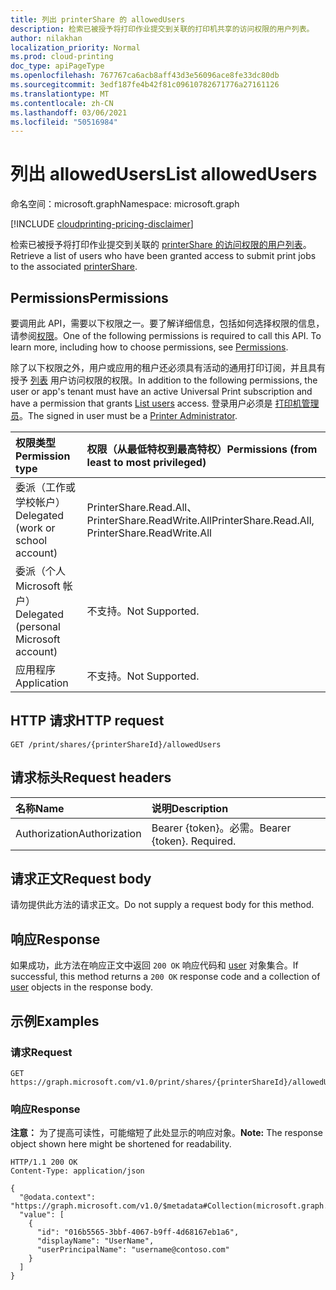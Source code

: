 ```yaml
---
title: 列出 printerShare 的 allowedUsers
description: 检索已被授予将打印作业提交到关联的打印机共享的访问权限的用户列表。
author: nilakhan
localization_priority: Normal
ms.prod: cloud-printing
doc_type: apiPageType
ms.openlocfilehash: 767767ca6acb8aff43d3e56096ace8fe33dc80db
ms.sourcegitcommit: 3edf187fe4b42f81c09610782671776a27161126
ms.translationtype: MT
ms.contentlocale: zh-CN
ms.lasthandoff: 03/06/2021
ms.locfileid: "50516984"
---
```

# <a name="list-allowedusers"></a><span data-ttu-id="8d8b0-103">列出 allowedUsers</span><span class="sxs-lookup"><span data-stu-id="8d8b0-103">List allowedUsers</span></span>
<span data-ttu-id="8d8b0-104">命名空间：microsoft.graph</span><span class="sxs-lookup"><span data-stu-id="8d8b0-104">Namespace: microsoft.graph</span></span>

[!INCLUDE [cloudprinting-pricing-disclaimer](../../includes/cloudprinting-pricing-disclaimer.md)]

<span data-ttu-id="8d8b0-105">检索已被授予将打印作业提交到关联的 [printerShare 的访问权限的用户列表](../resources/printershare.md)。</span><span class="sxs-lookup"><span data-stu-id="8d8b0-105">Retrieve a list of users who have been granted access to submit print jobs to the associated [printerShare](../resources/printershare.md).</span></span>

## <a name="permissions"></a><span data-ttu-id="8d8b0-106">Permissions</span><span class="sxs-lookup"><span data-stu-id="8d8b0-106">Permissions</span></span>
<span data-ttu-id="8d8b0-p101">要调用此 API，需要以下权限之一。要了解详细信息，包括如何选择权限的信息，请参阅[权限](/graph/permissions-reference)。</span><span class="sxs-lookup"><span data-stu-id="8d8b0-p101">One of the following permissions is required to call this API. To learn more, including how to choose permissions, see [Permissions](/graph/permissions-reference).</span></span>

<span data-ttu-id="8d8b0-109">除了以下权限之外，用户或应用的租户还必须具有活动的通用打印订阅，并且具有授予 [列表](user-list.md) 用户访问权限的权限。</span><span class="sxs-lookup"><span data-stu-id="8d8b0-109">In addition to the following permissions, the user or app's tenant must have an active Universal Print subscription and have a permission that grants [List users](user-list.md) access.</span></span> <span data-ttu-id="8d8b0-110">登录用户必须是 [打印机管理员](/azure/active-directory/users-groups-roles/directory-assign-admin-roles#printer-administrator)。</span><span class="sxs-lookup"><span data-stu-id="8d8b0-110">The signed in user must be a [Printer Administrator](/azure/active-directory/users-groups-roles/directory-assign-admin-roles#printer-administrator).</span></span>

|<span data-ttu-id="8d8b0-111">权限类型</span><span class="sxs-lookup"><span data-stu-id="8d8b0-111">Permission type</span></span> | <span data-ttu-id="8d8b0-112">权限（从最低特权到最高特权）</span><span class="sxs-lookup"><span data-stu-id="8d8b0-112">Permissions (from least to most privileged)</span></span> |
|:---------------|:--------------------------------------------|
|<span data-ttu-id="8d8b0-113">委派（工作或学校帐户）</span><span class="sxs-lookup"><span data-stu-id="8d8b0-113">Delegated (work or school account)</span></span>| <span data-ttu-id="8d8b0-114">PrinterShare.Read.All、PrinterShare.ReadWrite.All</span><span class="sxs-lookup"><span data-stu-id="8d8b0-114">PrinterShare.Read.All, PrinterShare.ReadWrite.All</span></span> |
|<span data-ttu-id="8d8b0-115">委派（个人 Microsoft 帐户）</span><span class="sxs-lookup"><span data-stu-id="8d8b0-115">Delegated (personal Microsoft account)</span></span>|<span data-ttu-id="8d8b0-116">不支持。</span><span class="sxs-lookup"><span data-stu-id="8d8b0-116">Not Supported.</span></span>|
|<span data-ttu-id="8d8b0-117">应用程序</span><span class="sxs-lookup"><span data-stu-id="8d8b0-117">Application</span></span>|<span data-ttu-id="8d8b0-118">不支持。</span><span class="sxs-lookup"><span data-stu-id="8d8b0-118">Not Supported.</span></span>|

## <a name="http-request"></a><span data-ttu-id="8d8b0-119">HTTP 请求</span><span class="sxs-lookup"><span data-stu-id="8d8b0-119">HTTP request</span></span>

<!-- {
  "blockType": "ignored"
}
-->
``` http
GET /print/shares/{printerShareId}/allowedUsers
```

## <a name="request-headers"></a><span data-ttu-id="8d8b0-120">请求标头</span><span class="sxs-lookup"><span data-stu-id="8d8b0-120">Request headers</span></span>
|<span data-ttu-id="8d8b0-121">名称</span><span class="sxs-lookup"><span data-stu-id="8d8b0-121">Name</span></span>|<span data-ttu-id="8d8b0-122">说明</span><span class="sxs-lookup"><span data-stu-id="8d8b0-122">Description</span></span>|
|:---|:---|
|<span data-ttu-id="8d8b0-123">Authorization</span><span class="sxs-lookup"><span data-stu-id="8d8b0-123">Authorization</span></span>|<span data-ttu-id="8d8b0-p103">Bearer {token}。必需。</span><span class="sxs-lookup"><span data-stu-id="8d8b0-p103">Bearer {token}. Required.</span></span>|

## <a name="request-body"></a><span data-ttu-id="8d8b0-126">请求正文</span><span class="sxs-lookup"><span data-stu-id="8d8b0-126">Request body</span></span>
<span data-ttu-id="8d8b0-127">请勿提供此方法的请求正文。</span><span class="sxs-lookup"><span data-stu-id="8d8b0-127">Do not supply a request body for this method.</span></span>

## <a name="response"></a><span data-ttu-id="8d8b0-128">响应</span><span class="sxs-lookup"><span data-stu-id="8d8b0-128">Response</span></span>

<span data-ttu-id="8d8b0-129">如果成功，此方法在响应正文中返回 `200 OK` 响应代码和 [user](../resources/user.md) 对象集合。</span><span class="sxs-lookup"><span data-stu-id="8d8b0-129">If successful, this method returns a `200 OK` response code and a collection of [user](../resources/user.md) objects in the response body.</span></span>

## <a name="examples"></a><span data-ttu-id="8d8b0-130">示例</span><span class="sxs-lookup"><span data-stu-id="8d8b0-130">Examples</span></span>

### <a name="request"></a><span data-ttu-id="8d8b0-131">请求</span><span class="sxs-lookup"><span data-stu-id="8d8b0-131">Request</span></span>
<!-- {
  "blockType": "request",
  "name": "list_user"
}
-->
``` http
GET https://graph.microsoft.com/v1.0/print/shares/{printerShareId}/allowedUsers
```


### <a name="response"></a><span data-ttu-id="8d8b0-132">响应</span><span class="sxs-lookup"><span data-stu-id="8d8b0-132">Response</span></span>
<span data-ttu-id="8d8b0-133">**注意：** 为了提高可读性，可能缩短了此处显示的响应对象。</span><span class="sxs-lookup"><span data-stu-id="8d8b0-133">**Note:** The response object shown here might be shortened for readability.</span></span>
<!-- {
  "blockType": "response",
  "truncated": true,
  "@odata.type": "Collection(microsoft.graph.user)"
}
-->
``` http
HTTP/1.1 200 OK
Content-Type: application/json

{
  "@odata.context": "https://graph.microsoft.com/v1.0/$metadata#Collection(microsoft.graph.user)",
  "value": [
    {
      "id": "016b5565-3bbf-4067-b9ff-4d68167eb1a6",
      "displayName": "UserName",
      "userPrincipalName": "username@contoso.com"
    }
  ]
}
```

